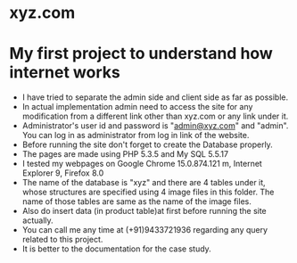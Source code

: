 # xyz.com
My first project to understand how internet works
=========================================================================================================================================

* I have tried to separate the admin side and client side as far as possible.
* In actual implementation admin need to access the site for any modification from a different link other than xyz.com or any link under it.
* Administrator's  user id and password is "admin@xyz.com" and "admin". You can log in as administrator from log in link of the website.
* Before running the site don't forget to create the Database properly.
* The pages are made using PHP 5.3.5 and My SQL 5.5.17
* I tested my webpages on Google Chrome 15.0.874.121 m, Internet Explorer 9, Firefox 8.0
* The name of the database is "xyz" and there are 4 tables under it, whose structures are specified using 4 image files in this folder. The name of those tables are same as the name of the image files.
* Also do insert data (in product table)at first before running the site actually.
* You can call me any time at (+91)9433721936 regarding any query related to this project.
* It is better to the documentation for the case study.
